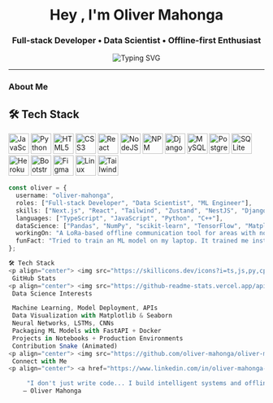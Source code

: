 <!-- README.md for @oliver-mahonga -->

<h1 align="center">Hey , I'm Oliver Mahonga</h1>
<h3 align="center">Full-stack Developer • Data Scientist • Offline-first Enthusiast</h3>

<p align="center">
  <img src="https://readme-typing-svg.demolab.com?font=Fira+Code&size=22&pause=1000&center=true&vCenter=true&multiline=true&width=700&height=60&lines=Full-stack+%7C+Machine+Learning+%7C+Offline-first+Systems;TypeScript,+React,+Next.js,+Python,+Docker,+ML,+DS;Building+secure+apps+and+disconnected+tools+%F0%9F%9A%80" alt="Typing SVG" />
</p>

---

###  About Me
## 🛠️ Tech Stack

<p align="left">
  <img src="https://cdn.jsdelivr.net/gh/devicons/devicon/icons/javascript/javascript-original.svg" height="40" alt="JavaScript"/>
  <img src="https://cdn.jsdelivr.net/gh/devicons/devicon/icons/python/python-original.svg" height="40" alt="Python"/>
  <img src="https://cdn.jsdelivr.net/gh/devicons/devicon/icons/html5/html5-original.svg" height="40" alt="HTML5"/>
  <img src="https://cdn.jsdelivr.net/gh/devicons/devicon/icons/css3/css3-original.svg" height="40" alt="CSS3"/>
  <img src="https://cdn.jsdelivr.net/gh/devicons/devicon/icons/react/react-original.svg" height="40" alt="React"/>
  <img src="https://cdn.jsdelivr.net/gh/devicons/devicon/icons/nodejs/nodejs-original.svg" height="40" alt="NodeJS"/>
  <img src="https://cdn.jsdelivr.net/gh/devicons/devicon/icons/npm/npm-original-wordmark.svg" height="40" alt="NPM"/>
  <img src="https://cdn.jsdelivr.net/gh/devicons/devicon/icons/django/django-plain.svg" height="40" alt="Django"/>
  <img src="https://cdn.jsdelivr.net/gh/devicons/devicon/icons/mysql/mysql-original.svg" height="40" alt="MySQL"/>
  <img src="https://cdn.jsdelivr.net/gh/devicons/devicon/icons/postgresql/postgresql-original.svg" height="40" alt="PostgreSQL"/>
  <img src="https://cdn.jsdelivr.net/gh/devicons/devicon/icons/sqlite/sqlite-original.svg" height="40" alt="SQLite"/>
  <img src="https://cdn.jsdelivr.net/gh/devicons/devicon/icons/heroku/heroku-original.svg" height="40" alt="Heroku"/>
  <img src="https://cdn.jsdelivr.net/gh/devicons/devicon/icons/bootstrap/bootstrap-original.svg" height="40" alt="Bootstrap"/>
  <img src="https://cdn.jsdelivr.net/gh/devicons/devicon/icons/figma/figma-original.svg" height="40" alt="Figma"/>
  <img src="https://cdn.jsdelivr.net/gh/devicons/devicon/icons/linux/linux-original.svg" height="40" alt="Linux"/>
  <img src="https://cdn.jsdelivr.net/gh/devicons/devicon/icons/tailwindcss/tailwindcss-plain.svg" height="40" alt="TailwindCSS"/>
</p>


```ts
const oliver = {
  username: "oliver-mahonga",
  roles: ["Full-stack Developer", "Data Scientist", "ML Engineer"],
  skills: ["Next.js", "React", "Tailwind", "Zustand", "NestJS", "Django", "Flask", "FastAPI", "Docker", "Git"],
  languages: ["TypeScript", "JavaScript", "Python", "C++"],
  dataScience: ["Pandas", "NumPy", "scikit-learn", "TensorFlow", "Matplotlib", "Seaborn", "Jupyter"],
  workingOn: "A LoRa-based offline communication tool for areas with no internet ",
  funFact: "Tried to train an ML model on my laptop. It trained me instead. ",
};

🛠 Tech Stack
<p align="center"> <img src="https://skillicons.dev/icons?i=ts,js,py,cpp,react,nextjs,nodejs,tailwind,nestjs,django,flask,fastapi,docker,git,vscode,github&theme=dark" /><br/> <img src="https://skillicons.dev/icons?i=tensorflow,jupyter,pandas,numpy,figma&theme=dark" /> </p>
 GitHub Stats
<p align="center"> <img src="https://github-readme-stats.vercel.app/api?username=oliver-mahonga&show_icons=true&theme=tokyonight&hide_border=true&border_radius=10" width="48%" /> <img src="https://github-readme-stats.vercel.app/api/top-langs/?username=oliver-mahonga&layout=compact&theme=tokyonight&hide_border=true&border_radius=10" width="48%" /> </p>
 Data Science Interests

 Machine Learning, Model Deployment, APIs
 Data Visualization with Matplotlib & Seaborn
 Neural Networks, LSTMs, CNNs
 Packaging ML Models with FastAPI + Docker
 Projects in Notebooks + Production Environments
 Contribution Snake (Animated)
<p align="center"> <img src="https://github.com/oliver-mahonga/oliver-mahonga/blob/output/github-contribution-grid-snake.svg" /> </p>
 Connect with Me
<p align="center"> <a href="https://www.linkedin.com/in/oliver-mahonga-147242295/" target="_blank"> <img alt="LinkedIn" src="https://img.shields.io/badge/-LinkedIn-blue?style=for-the-badge&logo=linkedin" /> </a> <a href="https://x.com/Salvatore_mahon" target="_blank"> <img alt="Twitter" src="https://img.shields.io/badge/-@Salvatore_mahon-1DA1F2?style=for-the-badge&logo=twitter" /> </a> </p>

     "I don't just write code... I build intelligent systems and offline bridges for the disconnected."
    — Oliver Mahonga
